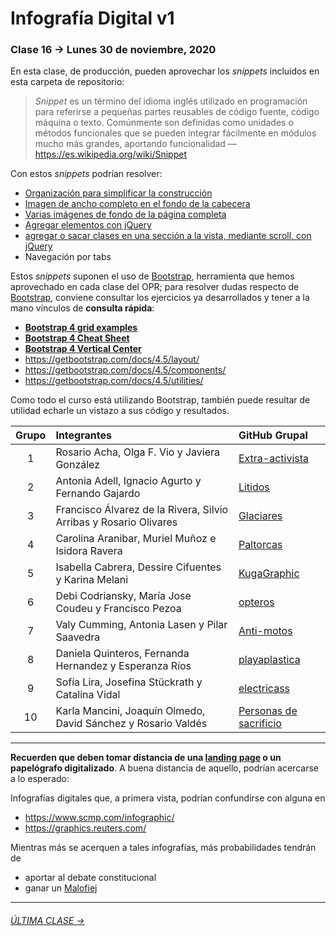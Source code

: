 # Infografía Digital v1

### Clase 16 → Lunes 30 de noviembre, 2020

En esta clase, de producción, pueden aprovechar los *snippets* incluidos en esta carpeta de repositorio: 

> *Snippet* es un término del idioma inglés utilizado en programación para referirse a pequeñas partes reusables de código fuente, código máquina o texto. Comúnmente son definidas como unidades o métodos funcionales que se pueden integrar fácilmente en módulos mucho más grandes, aportando funcionalidad — https://es.wikipedia.org/wiki/Snippet

Con estos *snippets* podrían resolver: 

- [Organización para simplificar la construcción](https://profesorfaco.github.io/dno075-2020/clase-16/snippets/organizacion.html)
- [Imagen de ancho completo en el fondo de la cabecera](https://profesorfaco.github.io/dno075-2020/clase-16/snippets/encabezado.html)
- [Varias imágenes de fondo de la página completa](https://profesorfaco.github.io/dno075-2020/clase-16/snippets/imagenes_de_fondo.html)
- [Agregar elementos con jQuery](https://profesorfaco.github.io/dno075-2020/clase-16/snippets/agregar_elementos.html)
- [agregar o sacar clases en una sección a la vista, mediante scroll, con jQuery](https://profesorfaco.github.io/dno075-2020/clase-16/snippets/viendo_un_article.html)
- Navegación por tabs

Estos *snippets* suponen el uso de [Bootstrap](https://getbootstrap.com/), herramienta que hemos aprovechado en cada clase del OPR; para resolver dudas respecto de [Bootstrap](https://getbootstrap.com/), conviene consultar los ejercicios ya desarrollados y tener a la mano vínculos de **consulta rápida**:

- **[Bootstrap 4 grid examples](https://getbootstrap.com/docs/4.5/examples/grid/)**
- **[Bootstrap 4 Cheat Sheet](https://hackerthemes.com/bootstrap-cheatsheet/)**
- **[Bootstrap 4 Vertical Center](https://medium.com/wdstack/bootstrap-4-vertical-center-1211448a2eff)**
- https://getbootstrap.com/docs/4.5/layout/
- https://getbootstrap.com/docs/4.5/components/
- https://getbootstrap.com/docs/4.5/utilities/

Como todo el curso está utilizando Bootstrap, también puede resultar de utilidad echarle un vistazo a sus código y resultados.

| Grupo | Integrantes | GitHub Grupal    | 
|:-----:|:---------|:-------|
| 1 | Rosario Acha, Olga F. Vio y Javiera González | [Extra-activista](https://github.com/extra-activista/) |
| 2 | Antonia Adell, Ignacio Agurto y Fernando Gajardo | [Litidos](https://github.com/Litidos/) |
| 3 | Francisco Álvarez de la Rivera, Silvio Arribas y Rosario Olivares | [Glaciares](https://github.com/Glaciares-en-peligro/) |
| 4 | Carolina Aranibar, Muriel Muñoz e Isidora Ravera | [Paltorcas](https://github.com/Paltorcas/) |
| 5 | Isabella Cabrera, Dessire Cifuentes y	Karina Melani | [KugaGraphic](https://github.com/KugaGraphic/) |
| 6 | Debi Codriansky, María Jose Coudeu y Francisco Pezoa | [opteros](https://github.com/opteros/) |
| 7 | Valy Cumming, Antonia Lasen y Pilar Saavedra | [Anti-motos](https://github.com/anti-motos/) |
| 8 | Daniela Quinteros, Fernanda Hernandez y Esperanza Ríos | [playaplastica](https://github.com/playaplastica/) |
| 9 | Sofía Lira, Josefina Stückrath y Catalina Vidal | [electricass](https://github.com/electricass/) |
| 10 | Karla Mancini, Joaquín Olmedo, David Sánchez y Rosario Valdés | [Personas de sacrificio](https://github.com/Personas-de-sacrificio/) |

- - - - - - - - - - - 

**Recuerden que deben tomar distancia de una [landing page](https://startbootstrap.com/themes/landing-pages) o un papelógrafo digitalizado**. A buena distancia de aquello, podrían acercarse a lo esperado:

Infografías digitales que, a primera vista, podrían confundirse con alguna en
- https://www.scmp.com/infographic/
- https://graphics.reuters.com/

Mientras más se acerquen a tales infografías, más probabilidades tendrán de 
- aportar al debate constitucional
- ganar un [Malofiej](https://www.malofiejgraphics.com/awards#categories)

- - - - - - - - - - - 

###### [ÚLTIMA CLASE →](https://github.com/profesorfaco/dno075-2020/tree/gh-pages/clase-17)

